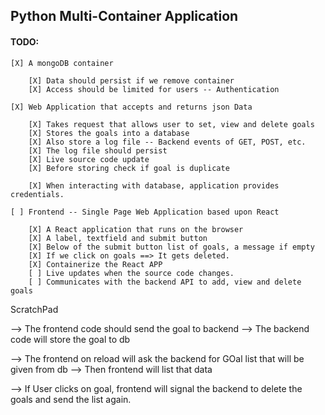 ## Python Multi-Container Application

#### TODO:

```
[X] A mongoDB container

    [X] Data should persist if we remove container
    [X] Access should be limited for users -- Authentication
```  

```
[X] Web Application that accepts and returns json Data

    [X] Takes request that allows user to set, view and delete goals
    [X] Stores the goals into a database
    [X] Also store a log file -- Backend events of GET, POST, etc.
    [X] The log file should persist
    [X] Live source code update
    [X] Before storing check if goal is duplicate

    [X] When interacting with database, application provides credentials.
```

```
[ ] Frontend -- Single Page Web Application based upon React

    [X] A React application that runs on the browser
    [X] A label, textfield and submit button
    [X] Below of the submit button list of goals, a message if empty
    [X] If we click on goals ==> It gets deleted.
    [X] Containerize the React APP
    [ ] Live updates when the source code changes.
    [ ] Communicates with the backend API to add, view and delete goals
```

ScratchPad

--> The frontend code should send the goal to backend
--> The backend code will store the goal to db

--> The frontend on reload will ask the backend for GOal list that will be given from db
--> Then frontend will list that data

--> If User clicks on goal, frontend will signal the backend to delete the goals and send the list again. 